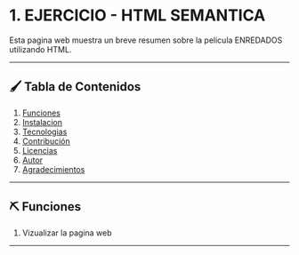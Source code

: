 # 1. EJERCICIO - HTML SEMANTICA
Esta pagina web muestra un breve resumen sobre la pelicula ENREDADOS utilizando HTML.

------------------------------------------------------------------------------------------------------------------------

## 🖌️ Tabla de Contenidos

1. [Funciones](#funciones)
2. [Instalacion](#instalacion)
3. [Tecnologias](#tecnologias)
4. [Contribución](#contribucion)
5. [Licencias](#licencias)
6. [Autor](#autor)
7. [Agradecimientos](#agradecimientos)

------------------------------------------------------------------------------------------------------------------------

## ⛏️ Funciones

 1. Vizualizar la pagina web
  
    
------------------------------------------------------------------------------------------------------------------------
